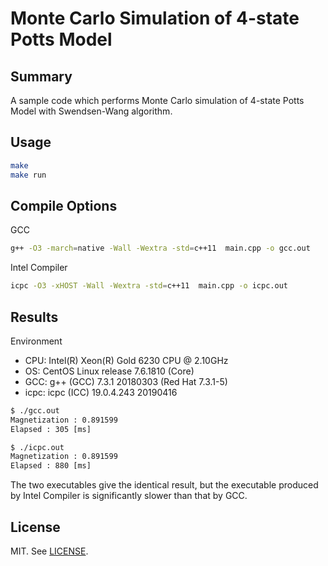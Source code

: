 # Monte Carlo Simulation of 4-state Potts Model

## Summary

A sample code which performs Monte Carlo simulation of 4-state Potts Model with Swendsen-Wang algorithm.

## Usage

```sh
make
make run
```

## Compile Options

GCC

```sh
g++ -O3 -march=native -Wall -Wextra -std=c++11  main.cpp -o gcc.out
```

Intel Compiler

```sh
icpc -O3 -xHOST -Wall -Wextra -std=c++11  main.cpp -o icpc.out
```

## Results

Environment

* CPU: Intel(R) Xeon(R) Gold 6230 CPU @ 2.10GHz
* OS: CentOS Linux release 7.6.1810 (Core)
* GCC: g++ (GCC) 7.3.1 20180303 (Red Hat 7.3.1-5)
* icpc: icpc (ICC) 19.0.4.243 20190416

```txt
$ ./gcc.out
Magnetization : 0.891599
Elapsed : 305 [ms]

$ ./icpc.out
Magnetization : 0.891599
Elapsed : 880 [ms]
```

The two executables give the identical result, but the executable produced by Intel Compiler is significantly slower than that by GCC.

## License

MIT. See [LICENSE](LICENSE).
